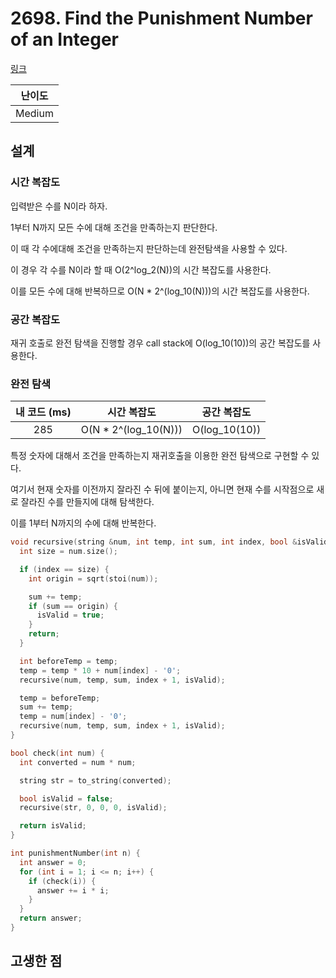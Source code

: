 # 2698. Find the Punishment Number of an Integer

[링크](https://leetcode.com/problems/find-the-punishment-number-of-an-integer/description/)

| 난이도 |
| :----: |
| Medium |

## 설계

### 시간 복잡도

입력받은 수를 N이라 하자.

1부터 N까지 모든 수에 대해 조건을 만족하는지 판단한다.

이 때 각 수에대해 조건을 만족하는지 판단하는데 완전탐색을 사용할 수 있다.

이 경우 각 수를 N이라 할 때 O(2^log_2(N))의 시간 복잡도를 사용한다.

이를 모든 수에 대해 반복하므로 O(N \* 2^(log_10(N)))의 시간 복잡도를 사용한다.

### 공간 복잡도

재귀 호출로 완전 탐색을 진행할 경우 call stack에 O(log_10(10))의 공간 복잡도를 사용한다.

### 완전 탐색

| 내 코드 (ms) |      시간 복잡도      |  공간 복잡도  |
| :----------: | :-------------------: | :-----------: |
|     285      | O(N \* 2^(log_10(N))) | O(log_10(10)) |

특정 숫자에 대해서 조건을 만족하는지 재귀호출을 이용한 완전 탐색으로 구현할 수 있다.

여기서 현재 숫자를 이전까지 잘라진 수 뒤에 붙이는지, 아니면 현재 수를 시작점으로 새로 잘라진 수를 만들지에 대해 탐색한다.

이를 1부터 N까지의 수에 대해 반복한다.

```cpp
void recursive(string &num, int temp, int sum, int index, bool &isValid) {
  int size = num.size();

  if (index == size) {
    int origin = sqrt(stoi(num));

    sum += temp;
    if (sum == origin) {
      isValid = true;
    }
    return;
  }

  int beforeTemp = temp;
  temp = temp * 10 + num[index] - '0';
  recursive(num, temp, sum, index + 1, isValid);

  temp = beforeTemp;
  sum += temp;
  temp = num[index] - '0';
  recursive(num, temp, sum, index + 1, isValid);
}

bool check(int num) {
  int converted = num * num;

  string str = to_string(converted);

  bool isValid = false;
  recursive(str, 0, 0, 0, isValid);

  return isValid;
}

int punishmentNumber(int n) {
  int answer = 0;
  for (int i = 1; i <= n; i++) {
    if (check(i)) {
      answer += i * i;
    }
  }
  return answer;
}
```

## 고생한 점
